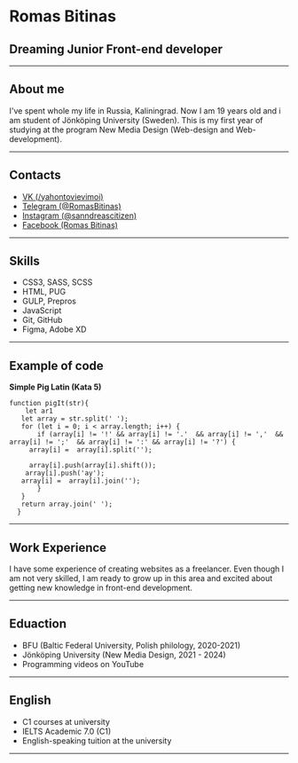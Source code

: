 # Romas Bitinas

## Dreaming Junior Front-end developer
---
## About me

I've spent whole my life in Russia, Kaliningrad. Now I am 19 years old and i am student of Jönköping University (Sweden). This is my first year of studying at the program New Media Design (Web-design and Web-development).

---
## Contacts

 * [VK (/yahontovievimoi)](https://vk.com/yahontovievimoi)
 * [Telegram (@RomasBitinas)](https://t.me/RomasBitinas)
 * [Instagram (@sanndreascitizen)](https://www.instagram.com/sanndreascitizen/)
 * [Facebook (Romas Bitinas)](https://www.facebook.com/romas.bitinas.9/)
---
## Skills
* CSS3, SASS, SCSS
* HTML, PUG
* GULP, Prepros
* JavaScript
* Git, GitHub
* Figma, Adobe XD
---
## Example of code

**Simple Pig Latin (Kata 5)**
```
function pigIt(str){
    let ar1
   let array = str.split(' ');
   for (let i = 0; i < array.length; i++) { 
       if (array[i] != '!' && array[i] != '.'  && array[i] != ','  && array[i] != ';'  && array[i] != ':' && array[i] != '?') {
     array[i] =  array[i].split('');
    
     array[i].push(array[i].shift());
    array[i].push('ay');
   array[i] =  array[i].join('');
       }
   }
   return array.join(' ');
  }

```
---

## Work Experience

I have some experience of creating websites as a freelancer. Even though I am not very skilled, I am ready to grow up in this area and excited about getting new knowledge in front-end development.

---
## Eduaction 

* BFU (Baltic Federal University, Polish philology, 2020-2021)
* Jönköping University (New Media Design, 2021 - 2024)
* Programming videos on YouTube

---
## English

* C1 courses at university
* IELTS Academic 7.0 (C1)
* English-speaking tuition at the university

---